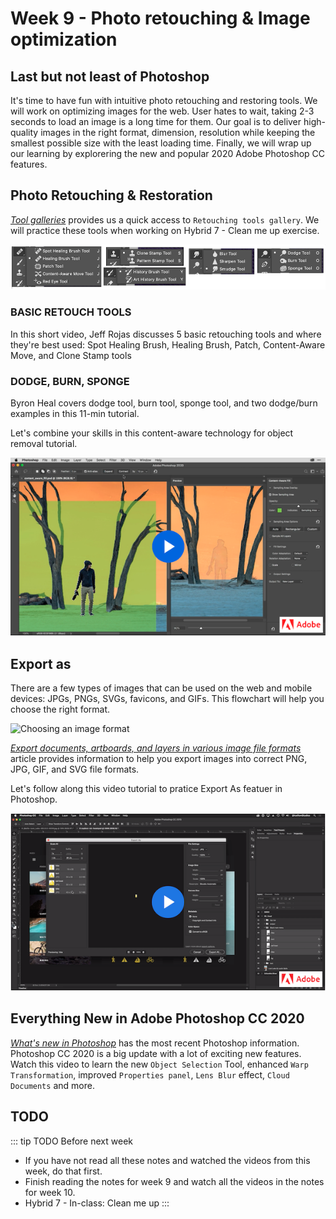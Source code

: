 # Week 9 - Photo retouching & Image optimization

## Last but not least of Photoshop

It's time to have fun with intuitive photo retouching and restoring tools. We will work on optimizing images for the web. User hates to wait, taking 2-3 seconds to load an image is a long time for them. Our goal is to deliver high-quality images in the right format, dimension, resolution while keeping the smallest possible size with the least loading time. Finally, we will wrap up our learning by explorering the new and popular 2020 Adobe Photoshop CC features. 

## Photo Retouching & Restoration

[*Tool galleries*](https://helpx.adobe.com/photoshop/using/tools.html#tool_galleries) provides us a quick access to `Retouching tools gallery`. We will practice these tools when working on Hybrid 7 - Clean me up exercise.

![Photoshop Retouching tools](./retouching-tools.png)


### BASIC RETOUCH TOOLS

In this short video, Jeff Rojas discusses 5 basic retouching tools and where they're best used: Spot Healing Brush, Healing Brush, Patch, Content-Aware Move, and Clone Stamp tools

<YouTube
  title="5 Basic retouching tools"
  url="https://www.youtube.com/embed/30lc8fW7m2Y"
/>

### DODGE, BURN, SPONGE

Byron Heal covers dodge tool, burn tool, sponge tool, and two dodge/burn examples in this 11-min tutorial. 

<YouTube
  title="5 Basic retouching tools"
  url="https://www.youtube.com/embed/ShmOZGt1l04"
/>

Let's combine your skills in this content-aware technology for object removal tutorial.

<a href="https://helpx.adobe.com/photoshop/how-to/content-aware-hide-objects.html" target="_blandk">![Content-aware technology for object removal](./contentAwareRemove.png)</a>


## Export as 

There are a few types of images that can be used on the web and mobile devices: JPGs, PNGs, SVGs, favicons, and GIFs. This flowchart will help you choose the right format.

![Choosing an image format](https://learn-the-web.algonquindesign.ca/topics/image-formats/flow-chart.png)

[*Export documents, artboards, and layers in various image file formats*](https://helpx.adobe.com/photoshop/using/export-artboards-layers.html) article provides information to help you export images into correct PNG, JPG, GIF, and SVG file formats.

Let's follow along this video tutorial to pratice Export As featuer in Photoshop. 

<a href="https://helpx.adobe.com/photoshop/how-to/content-aware-hide-objects.html" target="_blandk">![Choosing an image format](./ps-export-as.png)</a>

## Everything New in Adobe Photoshop CC 2020
[*What's new in Photoshop*](https://helpx.adobe.com/photoshop/using/whats-new.html) has the most recent Photoshop information. Photoshop CC 2020 is a big update with a lot of exciting new features. Watch this video to learn the new `Object Selection` Tool, enhanced `Warp Transformation`, improved `Properties panel`, `Lens Blur` effect, `Cloud Documents` and more.

<YouTube
  title="What's new in 2020 Photoshop CC"
  url="https://www.youtube.com/embed/f8_S8M6ZJt4"
/>


## TODO

::: tip TODO Before next week

- If you have not read all these notes and watched the videos from this week, do that first.
- Finish reading the notes for week 9 and watch all the videos in the notes for week 10.
- Hybrid 7 - In-class: Clean me up
  :::
